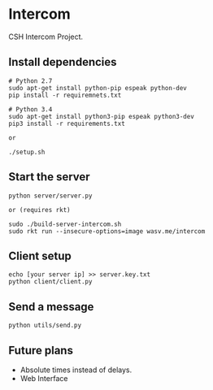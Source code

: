 # Intercom
CSH Intercom Project.

## Install dependencies
```
# Python 2.7
sudo apt-get install python-pip espeak python-dev
pip install -r requiremnets.txt

# Python 3.4
sudo apt-get install python3-pip espeak python3-dev
pip3 install -r requirements.txt

or

./setup.sh
```

## Start the server
```
python server/server.py

or (requires rkt)

sudo ./build-server-intercom.sh
sudo rkt run --insecure-options=image wasv.me/intercom
```

## Client setup 
```
echo [your server ip] >> server.key.txt
python client/client.py
```

## Send a message
```
python utils/send.py
```

## Future plans
* Absolute times instead of delays.
* Web Interface

